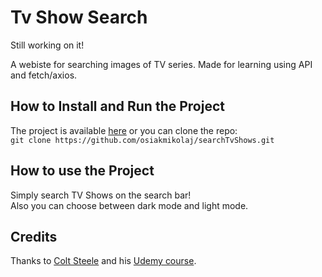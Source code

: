 # Tv Show Search

Still working on it!

A webiste for searching images of TV series. Made for learning using API and fetch/axios.

## How to Install and Run the Project

The project is available [here](https://osiakmikolaj.github.io/searchTvShows/) or you can clone the repo:<br/>
`git clone https://github.com/osiakmikolaj/searchTvShows.git`

## How to use the Project

Simply search TV Shows on the search bar!
<br>
Also you can choose between dark mode and light mode.

## Credits

Thanks to [Colt Steele](https://www.youtube.com/@ColtSteeleCode) and his [Udemy course](https://www.udemy.com/course/the-web-developer-bootcamp/).

